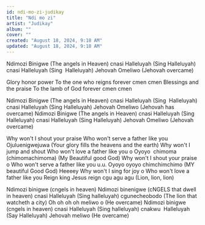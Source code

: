 ```yaml
---
id: ndi-mo-zi-judikay
title: "Ndi mo zi"
artist: "Judikay"
album: ""
cover: ""
created: "August 18, 2024, 9:18 AM"
updated: "August 18, 2024, 9:18 AM"
---
```


Ndimozi Binigwe
(The angels in Heaven)
cnasi Halleluyah
(Sing Halleluyah)
cnasi Halleluyah
(Sing  Halleluyah)
Jehovah Omeliwo
(Jehovah overcame)

Glory honor power
To the one who reigns forever
cmen cmen
Blessings and the praise
To the lamb of God forever
cmen cmen

Ndimozi Binigwe
(The angels in Heaven)
cnasi Halleluyah
(Sing  Halleluyah)
cnasi Halleluyah
(Sing Halleluyah)
Jehovah Omeliwo
(Jehovah has overcame)
Ndimozi Binigwe
(The angels in Heaven)
cnasi Halleluyah
(Sing Halleluyah)
cnasi Halleluyah
(Sing Halleluyah)
Jehovah Omeliwo
(Jehovah overcame)

Why won't I shout your praise
Who won't serve a father like you
Ojuluenigwejuwa
(Your glory fills the heavens and the earth)
Why won't I jump and shout
Who won't love a father like you o
Oyoyo  chimoma (chimomachimoma)
(My Beautiful good God)
Why won't I shout your praise o
Who won't serve a father like you u.u.
Oyoyo oyoyo chimchimchimo
(MY beautiful Good God)
Heeeey
Why won't I sing for joy o
Who won't love a father like you
Reign king Jesus reign
cgu agu agu
(Lion, lion, lion)

Ndimozi binigwe
(cngels in heaven)
Ndimozi binenigwe
(cNGELS that dwell in heaven)
cnasi Halleluyah
(Sing halleluyah)
cgunecheobodo
(The lion that watcheth a city)
Oh oh oh oh meliwo o
(He overcame)
Ndimozi binigwe
(cngels in heaven)
cnasi Halleluyah
(Sing halleluyah)
cnakwu  Halleluyah
(Say Halleluyah)
Jehovah meliwo
(He overcame)

